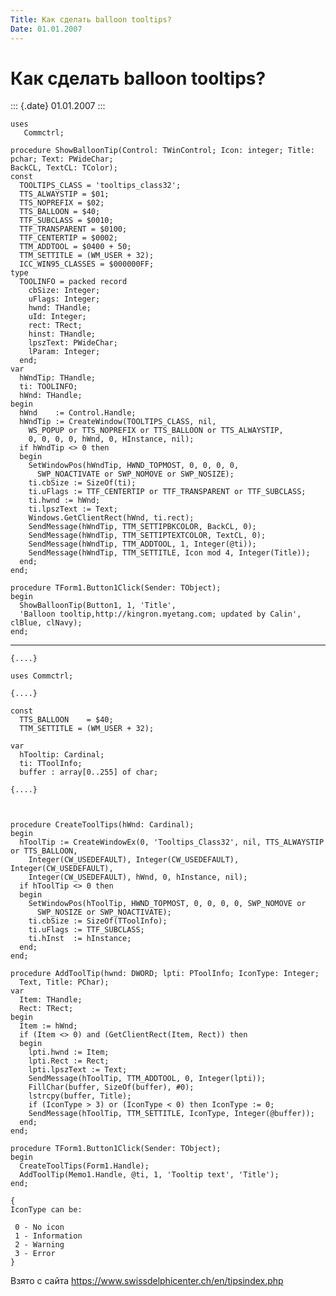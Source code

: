 ```yaml
---
Title: Как сделать balloon tooltips?
Date: 01.01.2007
---
```



Как сделать balloon tooltips?
=============================

::: {.date}
01.01.2007
:::

    uses 
       Commctrl; 
     
    procedure ShowBalloonTip(Control: TWinControl; Icon: integer; Title: pchar; Text: PWideChar; 
    BackCL, TextCL: TColor); 
    const 
      TOOLTIPS_CLASS = 'tooltips_class32'; 
      TTS_ALWAYSTIP = $01; 
      TTS_NOPREFIX = $02; 
      TTS_BALLOON = $40; 
      TTF_SUBCLASS = $0010; 
      TTF_TRANSPARENT = $0100; 
      TTF_CENTERTIP = $0002; 
      TTM_ADDTOOL = $0400 + 50; 
      TTM_SETTITLE = (WM_USER + 32); 
      ICC_WIN95_CLASSES = $000000FF; 
    type 
      TOOLINFO = packed record 
        cbSize: Integer; 
        uFlags: Integer; 
        hwnd: THandle; 
        uId: Integer; 
        rect: TRect; 
        hinst: THandle; 
        lpszText: PWideChar; 
        lParam: Integer; 
      end; 
    var 
      hWndTip: THandle; 
      ti: TOOLINFO; 
      hWnd: THandle; 
    begin 
      hWnd    := Control.Handle; 
      hWndTip := CreateWindow(TOOLTIPS_CLASS, nil, 
        WS_POPUP or TTS_NOPREFIX or TTS_BALLOON or TTS_ALWAYSTIP, 
        0, 0, 0, 0, hWnd, 0, HInstance, nil); 
      if hWndTip <> 0 then 
      begin 
        SetWindowPos(hWndTip, HWND_TOPMOST, 0, 0, 0, 0, 
          SWP_NOACTIVATE or SWP_NOMOVE or SWP_NOSIZE); 
        ti.cbSize := SizeOf(ti); 
        ti.uFlags := TTF_CENTERTIP or TTF_TRANSPARENT or TTF_SUBCLASS; 
        ti.hwnd := hWnd; 
        ti.lpszText := Text; 
        Windows.GetClientRect(hWnd, ti.rect); 
        SendMessage(hWndTip, TTM_SETTIPBKCOLOR, BackCL, 0); 
        SendMessage(hWndTip, TTM_SETTIPTEXTCOLOR, TextCL, 0); 
        SendMessage(hWndTip, TTM_ADDTOOL, 1, Integer(@ti)); 
        SendMessage(hWndTip, TTM_SETTITLE, Icon mod 4, Integer(Title)); 
      end; 
    end; 
     
    procedure TForm1.Button1Click(Sender: TObject); 
    begin 
      ShowBalloonTip(Button1, 1, 'Title', 
      'Balloon tooltip,http://kingron.myetang.com; updated by Calin', clBlue, clNavy); 
    end;

------------------------------------------------------------------------

    {....} 
     
    uses Commctrl; 
     
    {....} 
     
    const 
      TTS_BALLOON    = $40; 
      TTM_SETTITLE = (WM_USER + 32); 
     
    var 
      hTooltip: Cardinal; 
      ti: TToolInfo; 
      buffer : array[0..255] of char; 
     
    {....} 
     
     
     
    procedure CreateToolTips(hWnd: Cardinal); 
    begin 
      hToolTip := CreateWindowEx(0, 'Tooltips_Class32', nil, TTS_ALWAYSTIP or TTS_BALLOON, 
        Integer(CW_USEDEFAULT), Integer(CW_USEDEFAULT), Integer(CW_USEDEFAULT), 
        Integer(CW_USEDEFAULT), hWnd, 0, hInstance, nil); 
      if hToolTip <> 0 then 
      begin 
        SetWindowPos(hToolTip, HWND_TOPMOST, 0, 0, 0, 0, SWP_NOMOVE or 
          SWP_NOSIZE or SWP_NOACTIVATE); 
        ti.cbSize := SizeOf(TToolInfo); 
        ti.uFlags := TTF_SUBCLASS; 
        ti.hInst  := hInstance; 
      end; 
    end; 
     
    procedure AddToolTip(hwnd: DWORD; lpti: PToolInfo; IconType: Integer; 
      Text, Title: PChar); 
    var 
      Item: THandle; 
      Rect: TRect; 
    begin 
      Item := hWnd; 
      if (Item <> 0) and (GetClientRect(Item, Rect)) then 
      begin 
        lpti.hwnd := Item; 
        lpti.Rect := Rect; 
        lpti.lpszText := Text; 
        SendMessage(hToolTip, TTM_ADDTOOL, 0, Integer(lpti)); 
        FillChar(buffer, SizeOf(buffer), #0); 
        lstrcpy(buffer, Title); 
        if (IconType > 3) or (IconType < 0) then IconType := 0; 
        SendMessage(hToolTip, TTM_SETTITLE, IconType, Integer(@buffer)); 
      end; 
    end; 
     
    procedure TForm1.Button1Click(Sender: TObject); 
    begin 
      CreateToolTips(Form1.Handle); 
      AddToolTip(Memo1.Handle, @ti, 1, 'Tooltip text', 'Title'); 
    end; 
     
    { 
    IconType can be: 
     
     0 - No icon 
     1 - Information 
     2 - Warning 
     3 - Error 
    } 

Взято с сайта <https://www.swissdelphicenter.ch/en/tipsindex.php>
